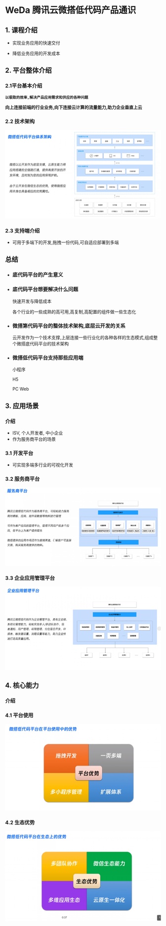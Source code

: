 # WeDa 腾讯云微搭低代码产品通识



## 1. 课程介绍

- 实现业务应用的快速交付

- 降低业务应用的开发成本

  

## 2. 平台整体介绍

### 2.1平台基本介绍

**`以极致的效率,解决产品应用需求和供应的各种问题`**

**向上连接前端的行业业务,向下连接云计算的流量能力,助力企业垂直上云**

### 2.2 技术架构

![image-20220127162356579](./README.assets/image-20220127162356579.png)

### 2.3 支持端介绍

- 可用于多端下的开发,拖拽一份代码,可自适应部署到多端

## 总结

- ### 底代码平台的产生意义

  

- ### 底代码平台想要解决什么问题

  

  快速开发与降低成本

  各个行业的一些成熟的高可用,高复制,高配置的组件做一些生态化

- ### 微搭第代码平台的整体技术架构,底层云开发的关系

  云开发作为一个技术支撑,上层连接一些行业化的各种各样的生态模式,组成整个微搭底代码平台的技术架构

- ### 微搭低代码平台支持那些应用端

  小程序

  H5

  PC Web



## 3. 应用场景

### 介绍

- ISV, 个人开发者, 中小企业
- 作为服务商平台的场景

### 3.1 开发平台

- 可实现多端多行业的可视化开发

### 3.2 服务商平台

![image-20220127163706773](./README.assets/image-20220127163706773.png)

### 3.3 企业应用管理平台

![image-20220127163733998](./README.assets/image-20220127163733998.png)

## 4. 核心能力

### 介绍

### 4.1 平台使用

<img src="./README.assets/image-20220127164147756.png" alt="image-20220127164147756" style="zoom:100%;" />

### 4.2 生态优势



![image-20220127164323584](./README.assets/image-20220127164323584.png)







